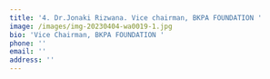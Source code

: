 ```yaml
---
title: '4. Dr.Jonaki Rizwana. Vice chairman, BKPA FOUNDATION '
image: /images/img-20230404-wa0019-1.jpg
bio: 'Vice Chairman, BKPA FOUNDATION '
phone: ''
email: ''
address: ''
---
```


